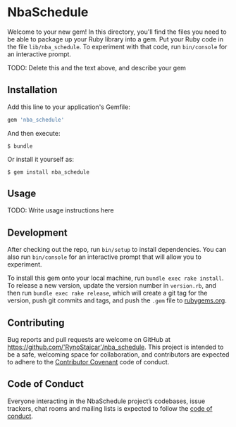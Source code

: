 # NbaSchedule

Welcome to your new gem! In this directory, you'll find the files you need to be able to package up your Ruby library into a gem. Put your Ruby code in the file `lib/nba_schedule`. To experiment with that code, run `bin/console` for an interactive prompt.

TODO: Delete this and the text above, and describe your gem

## Installation

Add this line to your application's Gemfile:

```ruby
gem 'nba_schedule'
```

And then execute:

    $ bundle

Or install it yourself as:

    $ gem install nba_schedule

## Usage

TODO: Write usage instructions here

## Development

After checking out the repo, run `bin/setup` to install dependencies. You can also run `bin/console` for an interactive prompt that will allow you to experiment.

To install this gem onto your local machine, run `bundle exec rake install`. To release a new version, update the version number in `version.rb`, and then run `bundle exec rake release`, which will create a git tag for the version, push git commits and tags, and push the `.gem` file to [rubygems.org](https://rubygems.org).

## Contributing

Bug reports and pull requests are welcome on GitHub at https://github.com/'RynoStajcar'/nba_schedule. This project is intended to be a safe, welcoming space for collaboration, and contributors are expected to adhere to the [Contributor Covenant](http://contributor-covenant.org) code of conduct.

## Code of Conduct

Everyone interacting in the NbaSchedule project’s codebases, issue trackers, chat rooms and mailing lists is expected to follow the [code of conduct](https://github.com/'RynoStajcar'/nba_schedule/blob/master/CODE_OF_CONDUCT.md).
